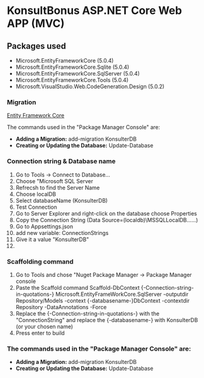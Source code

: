 # KonsultBonus ASP.NET Core Web APP (MVC)

## Packages used
 - Microsoft.EntityFrameworkCore (5.0.4)
 - Microsoft.EntityFrameworkCore.Sqlite (5.0.4)
 - Microsoft.EntityFrameworkCore.SqlServer (5.0.4)
 - Microsoft.EntityFrameworkCore.Tools (5.0.4)
 - Microsoft.VisualStudio.Web.CodeGeneration.Design (5.0.2)

### Migration
[Entity Framework Core](https://www.entityframeworktutorial.net/efcore/entity-framework-core-migration.aspx)

The commands used in the "Package Manager Console" are:
- **Adding a Migration:** add-migration KonsulterDB
- **Creating or Updating the Database:** Update-Database 

### Connection string & Database name
1. Go to Tools -> Connect to Database...
2. Choose "Microsoft SQL Server
3. Refrecsh to find the Server Name
4. Choose localDB
5. Select databaseName (KonsulterDB)
6. Test Connection
7. Go to Server Explorer and right-click on the database choose Properties
8. Copy the Connection String (Data Source=(localdb)\MSSQLLocalDB......)
9. Go to Appsettings.json
10. add new variable: ConnectionStrings
11. Give it a value "KonsulterDB"
12. 

### Scaffolding command
1. Go to Tools and chose "Nuget Package Manager -> Package Manager console
2. Paste the Scaffold command
 Scaffold-DbContext {-Connection-string-in-quotations-} Microsoft.EntityFrameWorkCore.SqlServer -outputdir Repository/Models -context {-databasename-}DbContext  -contextdir Repository -DataAnnotations -Force
3. Replace the {-Connection-string-in-quotations-} with the "ConnectionString" and replace the {-databasename-} with KonsulterDB (or your chosen name)
4. Press enter to build

### The commands used in the "Package Manager Console" are:
- **Adding a Migration:** add-migration KonsulterDB
- **Creating or Updating the Database:** Update-Database 
